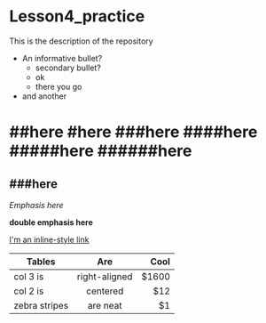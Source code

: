 # Lesson4_practice
   This is the description of the repository
   
* An informative bullet?
   * secondary bullet?
   * ok
   * there you go
* and another

##here
#here
###here
####here
#####here
######here
==============
###here
----------------
_Emphasis here_

__double emphasis here__
 
[I'm an inline-style link](https://www.google.com)

| Tables        | Are           | Cool  |
| ------------- |:-------------:| -----:|
| col 3 is      | right-aligned | $1600 |
| col 2 is      | centered      |   $12 |
| zebra stripes | are neat      |    $1 |

